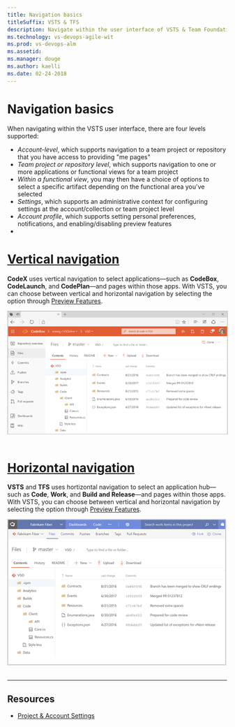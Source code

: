 ```yaml
---
title: Navigation basics
titleSuffix: VSTS & TFS 
description: Navigate within the user interface of VSTS & Team Foundation Server (TFS)  
ms.technology: vs-devops-agile-wit
ms.prod: vs-devops-alm
ms.assetid: 
ms.manager: douge
ms.author: kaelli
ms.date: 02-24-2018
---
```


# Navigation basics 

When navigating within the VSTS user interface, there are four levels supported:  
- *Account-level*, which supports navigation to a team project or repository that you have access to providing "me pages"   
- *Team project or repository level*, which supports navigation to one or more applications or functional views for a team project   
- *Within a functional view*, you may then have a choice of options to select a specific artifact depending on the functional area you've selected  
- *Settings*, which supports an administrative context for configuring settings at the account/collection or team project level   
- *Account profile*, which supports setting personal preferences, notifications, and enabling/disabling preview features   
- 
# [Vertical navigation](#tab/vertical)

**CodeX** uses vertical navigation to select applications&mdash;such as **CodeBox**, **CodeLaunch**, and **CodePlan**&mdash;and pages within those apps. With VSTS, you can choose between vertical and horizontal navigation by selecting the option through [Preview Features](enable-preview-feature.md).


<img src="_img/vertical-app-715-navigation.gif" alt="Vertical apps navigation experience" style="border: 1px solid #C3C3C3;" /> 

<!---
<table>
<tbody valign="top">
<tr>
<td>
<img src="_img/vertical-app-navigation.gif" alt="Vertical apps navigation experience" style="border: 1px solid #C3C3C3;" /> 
</td>
<td>
<ul>
<li>[Add an artifact or team](create-new-artifact-team.md)</li>
<li>[Favorites](work-with-favorites.md)</li>
<li>[Go to a different app, hub, page](go-to-app-hub-page.md)</li>
<li>[Filter basics](filter-basics.md)</li>
<li>[Search across your code base or work items](search-basics.md)</li>
<li>[Enable a preview feature](enable-preview-feature.md)</li>
<li>[Navigate to a different app](go-to-app-hub-page.md)</li>
<li>[Navigate to a different team project](go-to-team-project.md)</li>
<li>FAQs</li>
</ul>
</td>
</tr>
</tbody>
</table>

-->

# [Horizontal navigation](#tab/horizontal)

**VSTS** and **TFS** uses hortizontal navigation to select an application hub&mdash;such as **Code**, **Work**, and **Build and Release**&mdash;and pages within those apps. With VSTS, you can choose between vertical and horizontal navigation by selecting the option through [Preview Features](enable-preview-feature.md).


<img src="_img/horizontal-app-navigation.gif" alt="Horizontal navigation experience" style="border: 1px solid #C3C3C3;" /> 

<!---
<table>
<tbody valign="top">
<tr>
<td>
<img src="_img/horizontal-app-navigation.gif" alt="Horizontal navigation experience" style="border: 1px solid #C3C3C3;" /> 
</td>
<td>
<ul>
<li>[Add an artifact or team](create-new-artifact-team.md)</li>
<li>[Work with Favorites](work-with-favorites.md)</li>
<li>[Go to a different app, hub, page](go-to-app-hub-page.md)</li>
<li>[Filter basics](filter-basics.md)</li>
<li>[Search across your code base or work items](search-basics.md)</li>
<li>[Enable a preview feature ](enable-preview-feature.md)</li>
<li>[Navigate to a different team project](go-to-team-project.md)</li>
<li>[Switch teams (Dashboards, Work)](../settings/switch-team-context.md?toc=/vsts/navigation/toc.json&bc=/vsts/navigatio/breadcrumb/toc.json)</li>
</ul>
</td>
</tr>
</tbody>
</table>
 
-->

---

## Resources 

- [Project & Account Settings](../settings/index.md) 
